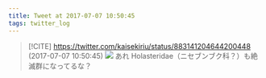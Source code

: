 ```yaml
---
title: Tweet at 2017-07-07 10:50:45
tags: twitter_log
---
```


> [!CITE] https://twitter.com/kaisekiriu/status/883141204644200448 (2017-07-07 10:50:45)
> ![](https://twitter.com/kaisekiriu/status/883141204644200448)
> あれ
> Holasteridae（ニセブンブク科？）も絶滅群になってるな？
